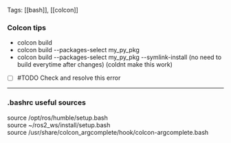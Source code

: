 Tags: [[bash]], [[colcon]]
### Colcon tips

- colcon build
- colcon build --packages-select my_py_pkg
- colcon build --packages-select my_py_pkg --symlink-install (no need to build everytime after changes) (coldnt make this work)
- [ ] #TODO Check and resolve this error

* * *

### .bashrc useful sources

source /opt/ros/humble/setup.bash  
source ~/ros2_ws/install/setup.bash  
source /usr/share/colcon_argcomplete/hook/colcon-argcomplete.bash